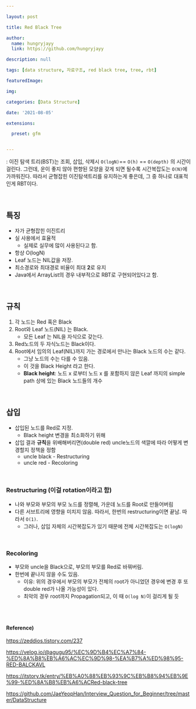 ```yaml
---

layout: post

title: Red Black Tree

author: 
  name: hungryjayy
  link: https://github.com/hungryjayy

description: null

tags: [data structure, 자료구조, red black tree, tree, rbt]

featuredImage: 

img: 

categories: [Data Structure]

date: '2021-08-05'

extensions:

  preset: gfm


---
```


: 이진 탐색 트리(BST)는 조회, 삽입, 삭제시 `O(logN)`== `O(h)` == `O(depth)` 의 시간이 걸린다. 그런데, 운이 좋지 않아 편향된 모양을 갖게 되면 될수록 시간복잡도는 `O(N)`에 가까워진다. 따라서 균형잡힌 이진탐색트리를 유지하는게 좋은데, 그 중 하나로 대표적인게 RBT이다.

<br>

## 특징

* 자가 균형잡힌 이진트리
* 실 사용에서 효율적
  * 실제로 실무에 많이 사용된다고 함.
* 항상 O(logN)
* Leaf 노드는 NIL값을 저장.
* 최소경로와 최대경로 비율이 최대 **2**로 유지
* Java에서 ArrayList의 경우 내부적으로 RBT로 구현되어있다고 함.

<br>

## 규칙

1. 각 노드는 Red 혹은 Black
2. Root와 Leaf 노드(NIL) 는 Black.
   * 모든 Leaf 는 NIL을 자식으로 갖는다.
3. Red노드의 두 자식노드는 Black이다.
4. Root에서 임의의 Leaf(NIL)까지 가는 경로에서 만나는 Black 노드의 수는 같다.
   * 그냥 노드의 수는 다를 수 있음.
   * 이 것을 Black Height 라고 한다.
   * **Black height**: 노드 x 로부터 노드 x 를 포함하지 않은 Leaf 까지의 simple path 상에 있는 Black 노드들의 개수

<br>

## 삽입

* 삽입된 노드를 Red로 지정.
  * Black height 변경을 최소화하기 위해
* 삽입 결과 **규칙**을 위배해버리면(double red) uncle노드의 색깔에 따라 어떻게 변경할지 정책을 정함
  * uncle black - Restructuring
  * uncle red - Recoloring

<br>

### Restructuring (이걸 rotation이라고 함)

* 나와 부모와 부모의 부모 노드를 정렬해, 가운데 노드를 Root로 만들어버림
* 다른 서브트리에 영향을 미치지 않음. 따라서, 한번의 restructuring이면 끝남. 따라서 `O(1)`.
  * 그러나, 삽입 자체의 시간복잡도가 있기 때문에 전체 시간복잡도는 `O(logN)`

<br>

### Recoloring

* 부모와 uncle을 Black으로, 부모의 부모를 Red로 바꿔버림.
* 한번에 끝나지 않을 수도 있음.
  * 이유: 위의 경우에서 부모의 부모가 전체의 root가 아니었뎐 경우에 변경 후 또 double red가 나올 가능성이 있다.
  * 최악의 경우 root까지 Propagation되고, 이 때 `O(log N)`이 걸리게 될 듯

<br><br>

#### Reference) 

https://zeddios.tistory.com/237

https://velog.io/@agugu95/%EC%9D%B4%EC%A7%84-%ED%8A%B8%EB%A6%AC%EC%9D%98-%EA%B7%A%ED%98%95-RED-BALCKAVL

https://itstory.tk/entry/%EB%A0%88%EB%93%9C%EB%B8%94%EB%9E%99-%ED%8A%B8%EB%A6%ACRed-black-tree

https://github.com/JaeYeopHan/Interview_Question_for_Beginner/tree/master/DataStructure